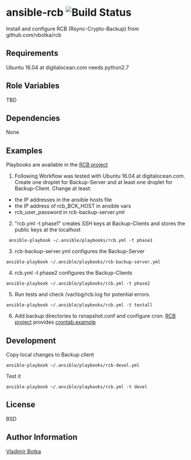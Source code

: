 ansible-rcb ![Build Status](https://travis-ci.org/vbotka/ansible-rcb.svg?branch=0.1.4)
===========


Install and configure RCB (Rsync-Crypto-Backup) from github.com/vbotka/rcb


Requirements
------------

Ubuntu 16.04 at digitalocean.com needs python2.7


Role Variables
--------------

TBD


Dependencies
------------

None


Examples
----------------

Playbooks are available in the [RCB project](https://github.com/vbotka/rcb/tree/master/ansible)


1) Following Workflow was tested with Ubuntu 16.04 at digitalocean.com. Create one droplet for Backup-Server and at least one droplet for Backup-Client. Change at least:
- the IP addresses in the ansible hosts file
- the IP address of rcb_BCK_HOST in ansible vars
- rcb_user_password in rcb-backup-server.yml

2) "rcb.yml -t phase1" creates SSH keys at Backup-Clients and stores the public keys at the localhost

```
 ansible-playbook ~/.ansible/playbooks/rcb.yml -t phase1
```

3) rcb-backup-server.yml configures the Backup-Server

```
ansible-playbook ~/.ansible/playbooks/rcb-backup-server.yml
```

4) rcb.yml -t phase2 configures the Backup-Clients

```
ansible-playbook ~/.ansible/playbooks/rcb.yml -t phase2
```

5) Run tests and check /var/log/rcb.log for potential errors.

```
ansible-playbook ~/.ansible/playbooks/rcb.yml -t testall
```    

6) Add backup directories to rsnapshot.conf and configure cron. [RCB project](https://github.com/vbotka/rcb) provides  [crontab.example](https://github.com/vbotka/rcb/blob/master/crontab.example)


Development
-----------

Copy local changes to Backup client

```
ansible-playbook ~/.ansible/playbooks/rcb-devel.yml
```

Test it

```
ansible-playbook ~/.ansible/playbooks/rcb.yml -t devel
```


License
-------

BSD


Author Information
------------------

[Vladimir Botka](https://botka.link)

